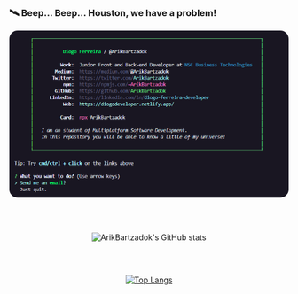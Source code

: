 <!--
**ArikBartzadok/ArikBartzadok** is a ✨ _special_ ✨ repository because its `README.md` (this file) appears on your GitHub profile.

Here are some ideas to get you started:

- 🔭 I’m currently working on ...
- 🌱 I’m currently learning ...
- 👯 I’m looking to collaborate on ...
- 🤔 I’m looking for help with ...
- 💬 Ask me about ...
- 📫 How to reach me: ...
- 😄 Pronouns: ...
- ⚡ Fun fact: ...
-->
### 🛰 Beep... Beep... Houston, we have a problem!

<div align="center" style="margin-bottom:30px;">

<img src="./screenshot.png?raw=true" alt="Script, yeees" style="border-radius:15px;"/>

</div>

<div align="center" style="margin-top:30px;">

<div style="padding: 1rem">

![ArikBartzadok's GitHub stats](https://github-readme-stats.vercel.app/api?username=ArikBartzadok&show_icons=true&theme=radical&border_radius=15)

</div>

<div style="padding: 1rem">

[![Top Langs](https://github-readme-stats.vercel.app/api/top-langs/?username=ArikBartzadok&layout=compact&theme=radical&border_radius=15)](https://github.com/ArikBartzadok)

</div>

</div>